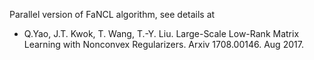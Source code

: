 Parallel version of FaNCL algorithm, see details at

- Q.Yao, J.T. Kwok, T. Wang, T.-Y. Liu. Large-Scale Low-Rank Matrix Learning with Nonconvex Regularizers. Arxiv 1708.00146. Aug 2017.
